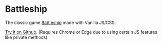 # Battleship

The classic game [Battleship](https://en.wikipedia.org/wiki/Battleship_(game)) made with Vanilla JS/CSS.

[Try it on Github](https://teshigahara.github.io/battleship/). (Requires Chrome or Edge due to using certain JS features like private methods)
